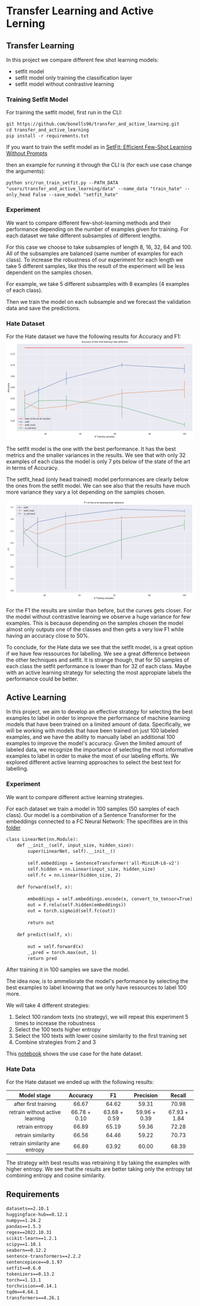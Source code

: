 # Transfer Learning and Active Lerning


## Transfer Learning

In this project we compare different few shot learning models:

* setfit model
* setfit model only training the classification layer
* setfit model without contrastive learning

### Training Setfit Model

For training the setfit model, first run in the CLI:

````
git https://github.com/bonells96/transfer_and_active_learning.git 
cd transfer_and_active_learning
pip install -r requirements.txt
````

If you want to train the setfit model as in [SetFit: Efficient Few-Shot Learning Without Prompts](https://huggingface.co/blog/setfit)

then an example for running it through the CLI is (for each use case change the arguments):

````
python src/run_train_setfit.py --PATH_DATA "users/transfer_and_active_learning/data" --name_data "train_hate" --only_head False --save_model "setfit_hate"
````

### Experiment

We want to compare different few-shot-learning methods and their performance depending on the number of examples given for training. For each dataset we take different subsamples of different lengths.


For this case we choose to take subsamples of length 8, 16, 32, 64 and 100. All of the subsamples are balanced (same number of examples for each class).
To increase the robustness of our experiment for each length we take 5 different samples, like this the result of the experiment will be less dependent on the samples chosen.

For example, we take 5 different subsamples with 8 examples (4 examples of each class).

Then we train the model on each subsample and we forecast the validation data and save the predictions.

### Hate Dataset

For the Hate dataset we have the following results for Accuracy and F1:
![](img/accuracies_tl_hate.png)

The setfit model is the one with the best performance. It has the best metrics and the smaller variances in the results. We see that with only 32 examples of each class the model is only 7 pts below of the state of the art in terms of Accuracy. 

The setfit_head (only head trained) model performances are clearly below the ones from the setfit model. We can see also that the results have much more variance they vary a lot depending on the samples chosen. 

![](img/f1s_tl_hate.png) 

For the F1 the results are similar than before, but the curves gets closer. For the model without contrastive learning we observe a huge variance for few examples. This is because depending on the samples chosen the model almost only outputs one of the classes and then gets a very low F1 while having an accuracy close to 50%.

To conclude, for the Hate data we see that the setfit model, is a great option if we have few ressources for labelling. We see a great difference between the other techniques and setfit. It is strange though, that for 50 samples of each class the setfit performance is lower than for 32 of each class. Maybe with an active learning strategy for selecting the most appropiate labels the performance could be better.

## Active Learning

In this project, we aim to develop an effective strategy for selecting the best examples to label in order to improve the performance of machine learning models that have been trained on a limited amount of data. Specifically, we will be working with models that have been trained on just 100 labeled examples, and we have the ability to manually label an additional 100 examples to improve the model's accuracy. Given the limited amount of labeled data, we recognize the importance of selecting the most informative examples to label in order to make the most of our labeling efforts. We  explored different active learning approaches to select the best text for labelling.

### Experiment

We want to compare different active learning strategies.

For each dataset we train a model in 100 samples (50 samples of each class). Our model is a combination of a Sentence Transformer for the embeddings connected to a FC Neural Network:
The specifities are in this [folder](src/model.py)

````
class LinearNet(nn.Module):
    def __init__(self, input_size, hidden_size):
        super(LinearNet, self).__init__()

        self.embeddings = SentenceTransformer('all-MiniLM-L6-v2')
        self.hidden = nn.Linear(input_size, hidden_size)
        self.fc = nn.Linear(hidden_size, 2)

    def forward(self, x):
        
        embeddings = self.embeddings.encode(x, convert_to_tensor=True)
        out = F.relu(self.hidden(embeddings))
        out = torch.sigmoid(self.fc(out))

        return out
    
    def predict(self, x):
        
        out = self.forward(x)
        _,pred = torch.max(out, 1)
        return pred 

````

After training it in 100 samples we save the model.

The idea now, is to ammeliorate the model's performance by selecting the best examples to label knowing that we only have ressources to label 100 more.

We will take 4 different strategies:

1. Select 100 random texts (no strategy), we will repeat this experiment 5 times to increase the robustness
2. Select the 100 texts higher entropy
3. Select the 100 texts with lower cosine similarity to the first training set
4. Combine strategies from 2 and 3

This [notebook](/active_learning.ipynb) shows the use case for the hate dataset.

### Hate Data

For the Hate dataset we ended up with the following results:

|Model stage|Accuracy|F1|Precision|Recall|
|:---:|:---:|:---:|:---:|:---:|
|after first training|66.67|64.62|59.31|70.98|
|retrain without active learning|66.78 + 0.10|63.68 + 0.59|                                         59.96 + 0.39|67.93 + 1.84|
|retrain entropy|66.89|65.19|59.36|72.28|
|retrain similarity|66.56|64.46|59.22|70.73|
|retrain similarity ane entropy|66.89|63.92|60.00|68.39|

The strategy with best results was retraining it by taking the examples with higher entropy. We see that the results are better taking only the entropy tat combining entropy and cosine similarity. 


## Requirements

````
datasets==2.10.1
huggingface-hub==0.12.1
numpy==1.24.2
pandas==1.5.3
regex==2022.10.31
scikit-learn==1.2.1
scipy==1.10.1
seaborn==0.12.2
sentence-transformers==2.2.2
sentencepiece==0.1.97
setfit==0.6.0
tokenizers==0.13.2
torch==1.13.1
torchvision==0.14.1
tqdm==4.64.1
transformers==4.26.1
````